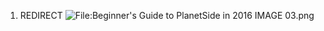 1.  REDIRECT ![<File:Beginner's> Guide to PlanetSide in 2016 IMAGE
03.png](/Beginner's_Guide_to_PlanetSide_in_2016_IMAGE_03.png "fig:File:Beginner's Guide to PlanetSide in 2016 IMAGE 03.png")

